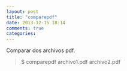 ```yaml
---
layout: post
title: "comparepdf"
date: 2013-12-15 18:14
comments: true
categories: 
---
```

Comparar dos archivos pdf.

>$ comparepdf archivo1.pdf archivo2.pdf


